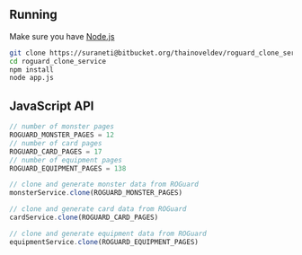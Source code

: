 ## Running

Make sure you have [Node.js](http://nodejs.org/)

```sh
git clone https://suraneti@bitbucket.org/thainoveldev/roguard_clone_service.git
cd roguard_clone_service
npm install
node app.js
```

## JavaScript API

```js
// number of monster pages
ROGUARD_MONSTER_PAGES = 12
// number of card pages
ROGUARD_CARD_PAGES = 17
// number of equipment pages
ROGUARD_EQUIPMENT_PAGES = 138

// clone and generate monster data from ROGuard
monsterService.clone(ROGUARD_MONSTER_PAGES)

// clone and generate card data from ROGuard
cardService.clone(ROGUARD_CARD_PAGES)

// clone and generate equipment data from ROGuard
equipmentService.clone(ROGUARD_EQUIPMENT_PAGES)
```